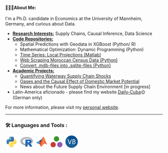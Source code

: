 <h4>👨🏻&zwj;💻About Me:</h4>
<p>I'm a Ph.D. candidate in Economics at the University of Mannheim, Germany, and curious about Data.</p>
<ul>
<li><strong><u>Research Interests:</u></strong> Supply Chains, Causal Inference, Data Science</li>
<li><strong><u>Code Repositories:</u></strong>
<ul>
<li>Spatial Predictions with Geodata in XGBoost (Python/ R)</li>
<li>Mathematical Optimization: Dynamic Programming (Python)</li>
<li><a href="https://github.com/yann-mueller/time_series_local_projections" target="_blank" rel="noopener noreferrer">Time Series: Local Projections (Matlab)</a></li>
<li><a href="https://github.com/yann-mueller/webscraping_census" target="_blank" rel="noopener noreferrer">Web Scraping Moroccan Census Data (Python)</a></li>
<li><a href="https://github.com/yann-mueller/mdb_2_sqlite" target="_blank" rel="noopener noreferrer">Convert .mdb-files into .sqlite-files (Python)</a></li>
</ul>
<li><strong><u>Academic Projects:</u></strong>
<ul>
<li><a href="https://github.com/yann-mueller/waterway_shocks" target="_blank" rel="noopener noreferrer">Quantifying Waterway Supply Chain Shocks</a></li>
<li><a href="https://github.com/yann-mueller/oases_market_potential">Oases and the Causal Effect of Domestic Market Potential</a></li>
<li>News about the Future Supply Chain Environment [in progress]</li>
</ul>
</li>
<li>Latin-America aficionado - please find my website <a href="http://www.daily-cuba.com" target="_blank" rel="noopener noreferrer">Daily-Cuba</a>🌞 (German only)</li>
</ul>
<p>For more information, please visit my <a href="https://www.yannmueller.de" target="_blank" rel="noopener noreferrer">personal website</a>.</p>

---

### :hammer_and_wrench: Languages and Tools :
<div>
    <img src="https://github.com/devicons/devicon/blob/master/icons/python/python-original.svg" title="Python" alt="Python" width="40" height="40"/>&nbsp;
    <img src="https://github.com/devicons/devicon/blob/master/icons/r/r-original.svg" title="Julia" alt="Julia" width="40" height="40"/>&nbsp;
    <img src="https://github.com/devicons/devicon/blob/master/icons/matlab/matlab-original.svg" title="Matlab" alt="Matlab" width="40" height="40"/>&nbsp;
    <img src="https://github.com/devicons/devicon/blob/master/icons/julia/julia-original.svg" title="Julia" alt="Julia" width="40" height="40"/>&nbsp;
    <img src="https://github.com/devicons/devicon/blob/master/icons/visualbasic/visualbasic-original.svg" title="VisualBasic" alt="VisualBasic" width="40" height="40"/>&nbsp;
</div>
